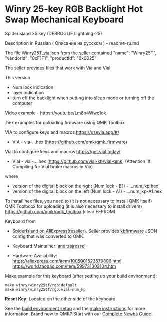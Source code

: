 # Winry 25-key RGB Backlight Hot Swap Mechanical Keyboard

SpiderIsland 25 key (DEBROGLIE Lightning-25)

Description in Russian ( Описание на русском ) - readme-ru.md

The file Winry25T_via.json from the seller contained "name": "Winry25T", "vendorId": "0xF1F1", "productId": "0x0025"

The seller provides files that work with Via and Vial

This version
- Num lock indication
- layer indication
- turn off the backlight when putting into sleep mode or turning off the computer

Video example - https://youtu.be/Lm8n4Wwc1ok

.hex examples for uploading firmware using QMK Toolbox

VIA  to configure keys and macros https://usevia.app/#/
* VIA - via-...hex (https://github.com/qmk/qmk_firmware) 

Vial to configure keys and macros https://get.vial.today/
* Vial - vial-....hex (https://github.com/vial-kb/vial-qmk) (Attention !!! Compiling for Vial broke macros in Via)

where
- version of the digital block on the right (Num lock - B1) - ...num_kp.hex
- version of the digital block on the left (Num lock - A1) - ...num_kp-A1.hex

To install hex files, you need to (it is not necessary to install QMK itself)
QMK Toolboox for uploading (it is also necessary to install drivers) https://github.com/qmk/qmk_toolbox
(clear EEPROM)

Keyboard from
* [SpiderIsland on AliExpress(reseller)](https://a.aliexpress.com/_dVJsSpR). Seller provides [kbfirmware](https://kbfirmware.com/) JSON config that was converted to QMK.


* Keyboard Maintainer: [andrzejressel](https://github.com/andrzejressel)
* Hardware Availability: 
https://aliexpress.com/item/1005001523579896.html
https://world.taobao.com/item/599731303104.htm

Make example for this keyboard (after setting up your build environment):

    make winry/winry25tf/rgb:default
    make winry/winry25tf/rgb:vial-num_kp

**Reset Key**: Located on the other side of the keyboard.

See the [build environment setup](https://docs.qmk.fm/#/getting_started_build_tools) and the [make instructions](https://docs.qmk.fm/#/getting_started_make_guide) for more information. Brand new to QMK? Start with our [Complete Newbs Guide](https://docs.qmk.fm/#/newbs).
